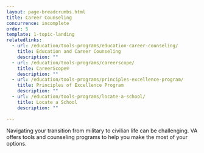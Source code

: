 ```yaml
---
layout: page-breadcrumbs.html
title: Career Counseling
concurrence: incomplete
order: 5
template: 1-topic-landing
relatedlinks:
  - url: /education/tools-programs/education-career-counseling/
    title: Education and Career Counseling
    description: ""
  - url: /education/tools-programs/careerscope/
    title: CareerScope®
    description: ""
  - url: /education/tools-programs/principles-excellence-program/
    title: Principles of Excellence Program
    description: ""
  - url: /education/tools-programs/locate-a-school/
    title: Locate a School
    description: ""

---
```


<div class="va-introtext">

Navigating your transition from military to civilian life can be challenging. VA offers tools and counseling programs to help you make the most of your options.

</div>